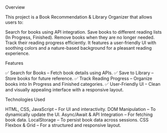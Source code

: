 Overview

This project is a Book Recommendation & Library Organizer that allows users to:

Search for books using API integration.
Save books to different reading lists (In Progress, Finished).
Remove books when they are no longer needed.
Track their reading progress efficiently.
It features a user-friendly UI with soothing colors and a nature-based background for a pleasant reading experience.

Features

✅ Search for Books – Fetch book details using APIs.
✅ Save to Library – Store books for future reference.
✅ Track Reading Progress – Organize books into In Progress and Finished categories.
✅ User-Friendly UI – Clean and visually appealing interface with a responsive layout.

Technologies Used

HTML, CSS, JavaScript – For UI and interactivity.
DOM Manipulation – To dynamically update the UI.
Async/Await & API Integration – For fetching book data.
LocalStorage – To persist book data across sessions.
CSS Flexbox & Grid – For a structured and responsive layout.

